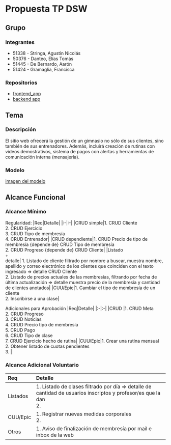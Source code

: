 # Propuesta TP DSW

## Grupo
### Integrantes
* 51338 - Stringa, Agustín Nicolás
* 50376	- Danteo, Elías Tomás
* 51445 - De Bernardo, Aarón
* 51424 - Gramaglia, Francisca 

### Repositorios
* [frontend_app](https://github.com/AgustinStringa/tp-dsw-frontendapp)
* [backend app](https://github.com/AgustinStringa/tp-dsw-backendapp)

## Tema
### Descripción
El sitio web ofrecerá la gestión de un gimnasio no sólo de sus clientes, sino también de sus entrenadores. Además, incluirá creación de rutinas con videos demostrativos, sistema de pagos con alertas y herramientas de comunicación interna (mensajería).


### Modelo
[imagen del modelo](https://drive.google.com/file/d/1brjXgvFV6FmMOpHA6S5FL4rNYijHlRnv/view?usp=sharing)


## Alcance Funcional 

### Alcance Mínimo 

Regularidad:
|Req|Detalle|
|:-|:-|
|CRUD simple|1. CRUD Cliente<br>2. CRUD Ejercicio<br>3. CRUD Tipo de membresía<br>4. CRUD Entrenador|
|CRUD dependiente|1. CRUD Precio de tipo de membresía {depende de} CRUD Tipo de membresía<br>2. CRUD  Progreso {depende de} CRUD Cliente|
|Listado<br>+<br>detalle| 1. Listado de cliente filtrado por nombre a buscar, muestra nombre, apellido y correo electrónico de los clientes que coinciden con el texto ingresado => detalle CRUD Cliente<br> 2. Listado de precios actuales de las membresías, filtrando por fecha de última actualización => detalle muestra precio de la membresía y cantidad de clientes anotados|
|CUU/Epic|1. Cambiar el tipo de membresía de un cliente<br>2. Inscribirse a una clase|


Adicionales para Aprobación
|Req|Detalle|
|:-|:-|
|CRUD |1. CRUD Meta<br>2. CRUD Progreso<br>3. CRUD Noticias<br>4. CRUD Precio tipo de membresía<br>5. CRUD Pago<br>6. CRUD Tipo de clase<br>7. CRUD Ejercicio hecho de rutina|
|CUU/Epic|1. Crear una rutina mensual<br>2. Obtener listado de cuotas pendientes<br>3. |


### Alcance Adicional Voluntario

|Req|Detalle|
|:-|:-|
|Listados |1. Listado de clases filtrado por día => detalle de cantidad de usuarios inscriptos y profesor/es que la dan <br>2. |
|CUU/Epic|1. Registrar nuevas medidas corporales<br>2. |
|Otros|1. Aviso de finalización de membresía por mail e inbox de la web|
